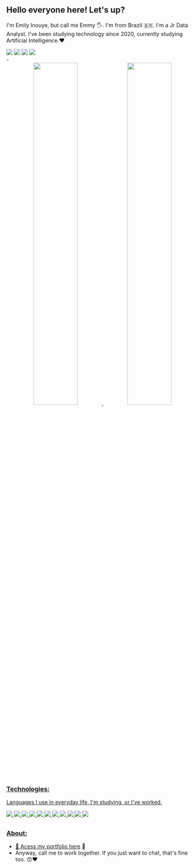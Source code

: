 ## Hello everyone here! Let's up? 
I'm Emily Inouye, but call me Emmy 🖐️. I'm from Brazil 🇧🇷. I'm a Jr Data Analyst. I've been studying technology since 2020, currently studying Artificial Intelligence.❤️
<div> 
<a href="https://www.linkedin.com/in/emillygabrielly-abs" target="_blank"><img src="https://img.shields.io/badge/-Emilly%20Inouye-%230077B5?style=for-the-badge&logo=linkedin&logoColor=white" target="_blank"></a> 
<a href="https://instagram.com/emmy_inouye" target="_blank"><img src="https://img.shields.io/badge/-emmy_inouye-%23E4405F?style=for-the-badge&logo=instagram&logoColor=white" target="_blank"></a> 
<a href="https://discord.com/channels/@me/730913374124245004" target="_blank"><img src="https://img.shields.io/badge/emmy-7289DA?style=for-the-badge&logo=discord&logoColor=white" target="_blank"></a>
<a href="gmail: inegabs@gmail.com" target="_blank"><img src="https://img.shields.io/badge/-inegabs@gmail.com-%230077B5?style=for-the-badge&logo=gmail&logoColor=white&color=d93737" target="_blank"></a> 
</div> 
-
<div align="center"> 
  <a href="https://github.com/emillygabrielly-abs"> 
<img width="48%" src="https://github-readme-stats.vercel.app/api?username=emillygabrielly-abs&show_icons=true&theme=radical&include_all_commits=true&count_private=true"/> 
<img width="48%" src="https://github-readme-stats.vercel.app/api/top-langs/?username=emillygabrielly-abs&layout=compact&langs_count=7&theme=radical"/> 
</div> 
  
### Technologies:
Languages I use in everyday life, I'm studying, or I've worked.
<div display='inline-block'>
  <img src="https://img.shields.io/static/v1?label=&message=Javascript&color=ffe540&style=for-the-badge&logo=javascript&logoColor=3a3646"/>
  <img src="https://img.shields.io/static/v1?label=&message=MySQL&color=4860ca&style=for-the-badge&logo=MySQL&logoColor=white"/>
  <img src="https://img.shields.io/static/v1?label=&message=Python&color=3276ff&style=for-the-badge&logo=python&logoColor=white"/>
  <img src="https://img.shields.io/static/v1?label=&message=HTML5&color=ff722a&style=for-the-badge&logo=html5&logoColor=white"/>
  <img src="https://img.shields.io/static/v1?label=&message=Rstudio&color=6aaeee&style=for-the-badge&logo=rstudio&logoColor=white"/>
  <img src="https://img.shields.io/static/v1?label=&message=Kotlin&color=ad4de9&style=for-the-badge&logo=kotlin&logoColor=white"/>
  <img src="https://img.shields.io/static/v1?label=&message=CSS3&color=3285ce&style=for-the-badge&logo=css3&logoColor=white"/>
  <img src="https://img.shields.io/static/v1?label=&message=Bootstrap&color=6608ff&style=for-the-badge&logo=bootstrap&logoColor=white"/>
  <img src="https://img.shields.io/static/v1?label=&message=ubuntu&color=e24c00&style=for-the-badge&logo=ubuntu&logoColor=white"/>
  <img src="https://img.shields.io/static/v1?label=&message=linux&color=black&style=for-the-badge&logo=linux&logoColor=white"/>
  <img src="https://img.shields.io/static/v1?label=&message=anaconda&color=green&style=for-the-badge&logo=anaconda&logoColor=white"/>
 </div>

## 

### About: 
- 🌸 [Acess my portfolio here](https://linktr.ee/egabsantos) 🌸
- Anyway, call me to work together. If you just want to chat, that's fine too. 😙❤️
